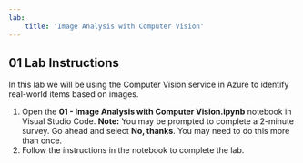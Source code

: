 ```yaml
---
lab:
    title: 'Image Analysis with Computer Vision'
---
```


## 01 Lab Instructions
In this lab we will be using the Computer Vision service in Azure to identify real-world items based on images.

1.  Open the **01 - Image Analysis with Computer Vision.ipynb** notebook in Visual Studio Code. 
    **Note:** You may be prompted to complete a 2-minute survey. Go ahead and select **No, thanks**. You may need to do this more than once. 
2.  Follow the instructions in the notebook to complete the lab.
